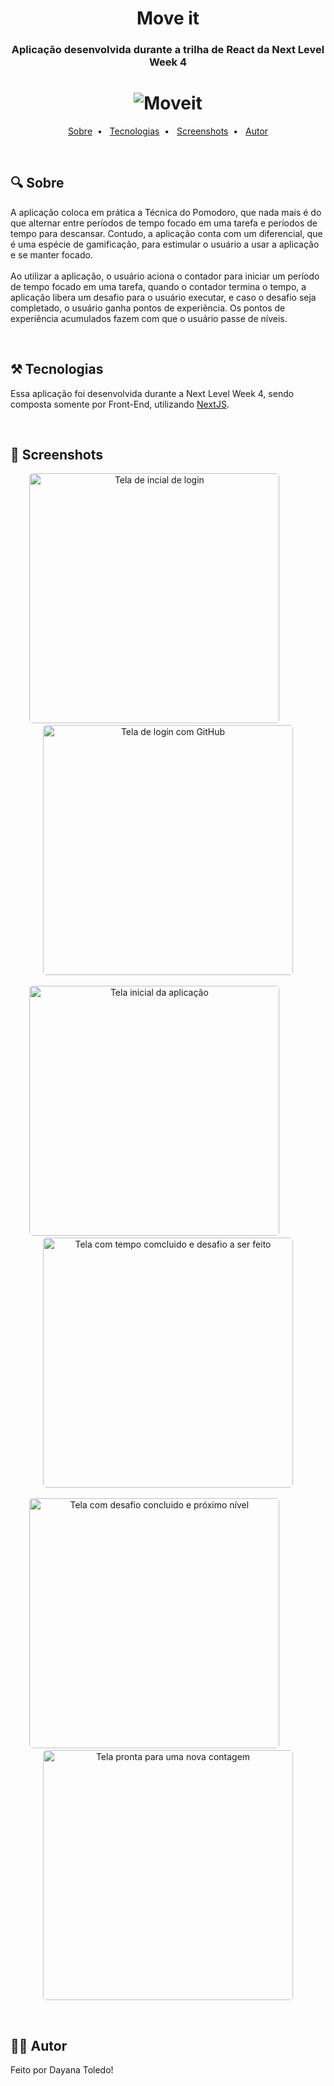 <h1 align="center">Move it</h1>
<h3 align="center">Aplicação desenvolvida durante a trilha de React da Next Level Week 4</h3>

<h1 align="center">
  <img alt="Moveit" title="#Moveit" src="https://user-images.githubusercontent.com/55140068/112543293-4f4c2a80-8d94-11eb-9c5c-bfadec4a78dd.png"/>
</h1>

<p align="center">
 <a href="#sobre">Sobre</a>&nbsp; • &nbsp;
 <a href="#tecnologias">Tecnologias</a>&nbsp; • &nbsp;
 <a href="#screenshots">Screenshots</a>&nbsp; • &nbsp;
 <a href="#autor">Autor</a>
</p>

&nbsp;
## 🔍 Sobre

A aplicação coloca em prática a Técnica do Pomodoro, que nada mais é do que alternar entre períodos de tempo focado em uma tarefa e períodos de tempo para descansar. Contudo, a aplicação  conta com um diferencial, que é uma espécie de gamificação, para estimular o usuário a usar a aplicação e se manter focado.
</br></br>
Ao utilizar a aplicação, o usuário aciona o contador para iniciar um período de tempo focado em uma tarefa, quando o contador termina o tempo, a aplicação libera um desafio para o usuário executar, e caso o desafio seja completado, o usuário ganha pontos de experiência. Os pontos de experiência acumulados fazem com que o usuário passe de níveis.


&nbsp;
## ⚒ Tecnologias

Essa aplicação foi desenvolvida durante a Next Level Week 4, sendo composta somente por Front-End, utilizando [NextJS](https://nextjs.org/).


&nbsp;
## 📸 Screenshots

<p align="center">
  <img width="400px" style="border-radius: 5px" alt="Tela de incial de login" src="https://user-images.githubusercontent.com/55140068/112536203-ec569580-8d8b-11eb-8332-41f150acb811.png">
  &nbsp;&nbsp;&nbsp;&nbsp;&nbsp;&nbsp;&nbsp;&nbsp;&nbsp;&nbsp;
  
  <img width="400px" style="border-radius: 5px" alt="Tela de login com GitHub" src="https://user-images.githubusercontent.com/55140068/112536380-29bb2300-8d8c-11eb-97c3-23d24d96069a.png">
  <br><br>
  
  <img width="400px" style="border-radius: 5px" alt="Tela inicial da aplicação" src="https://user-images.githubusercontent.com/55140068/112536530-5d964880-8d8c-11eb-8cbb-30e68f8b871b.png">
  &nbsp;&nbsp;&nbsp;&nbsp;&nbsp;&nbsp;&nbsp;&nbsp;&nbsp;&nbsp;
  
  <img width="400px" style="border-radius: 5px" alt="Tela com tempo comcluido e desafio a ser feito" src="https://user-images.githubusercontent.com/55140068/112536627-7b63ad80-8d8c-11eb-9d80-38c8c51bfd80.png">
  <br><br>
  
  <img width="400px" style="border-radius: 5px" alt="Tela com desafio concluido e próximo nível" src="https://user-images.githubusercontent.com/55140068/112536903-cd0c3800-8d8c-11eb-80a3-b903336d4f87.png">
  &nbsp;&nbsp;&nbsp;&nbsp;&nbsp;&nbsp;&nbsp;&nbsp;&nbsp;&nbsp;
  
  <img width="400px" style="border-radius: 5px" alt="Tela pronta para uma nova contagem" src="https://user-images.githubusercontent.com/55140068/112540672-38f09f80-8d91-11eb-8363-d4e7e4fe0896.png">
</p>

&nbsp;
## 👩‍💻 Autor

Feito por Dayana Toledo!
